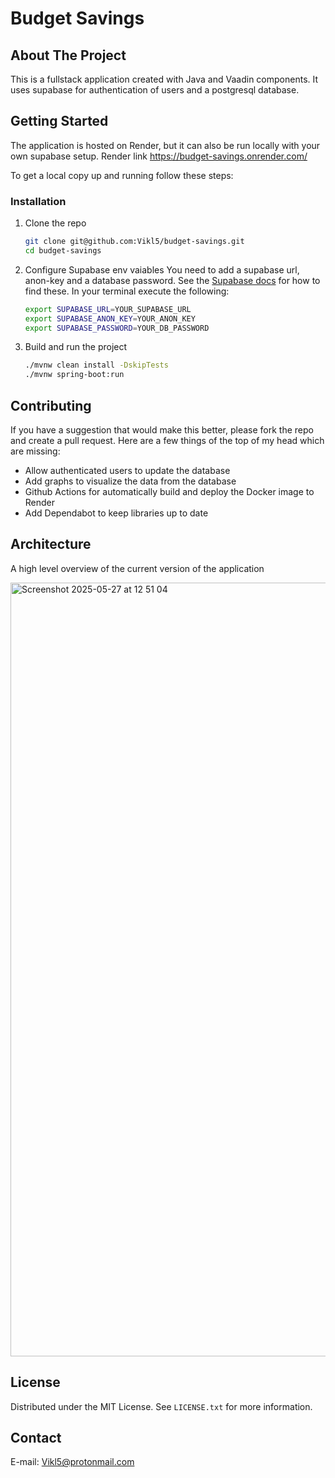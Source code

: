 # Budget Savings


<!-- ABOUT THE PROJECT -->
## About The Project
This is a fullstack application created with Java and Vaadin components. It uses supabase for authentication of users and a postgresql database.



<!-- GETTING STARTED -->
## Getting Started
The application is hosted on Render, but it can also be run locally with your own supabase setup.
Render link https://budget-savings.onrender.com/

To get a local copy up and running follow these steps:

### Installation

1. Clone the repo
   ```sh
   git clone git@github.com:Vikl5/budget-savings.git
   cd budget-savings
   ```
2. Configure Supabase env vaiables
    You need to add a supabase url, anon-key and a database password. See the [Supabase docs](https://supabase.com/docs/guides/auth) for how to find these.
    In your terminal execute the following:
    ```sh
    export SUPABASE_URL=YOUR_SUPABASE_URL
    export SUPABASE_ANON_KEY=YOUR_ANON_KEY
    export SUPABASE_PASSWORD=YOUR_DB_PASSWORD
    ```
3. Build and run the project
   ```sh
   ./mvnw clean install -DskipTests
   ./mvnw spring-boot:run
   ```

<!-- CONTRIBUTING -->
## Contributing

If you have a suggestion that would make this better, please fork the repo and create a pull request.
Here are a few things of the top of my head which are missing:

- Allow authenticated users to update the database
- Add graphs to visualize the data from the database
- Github Actions for automatically build and deploy the Docker image to Render
- Add Dependabot to keep libraries up to date

<!-- ARCHITECTURE -->
## Architecture
A high level overview of the current version of the application


<img width="1238" alt="Screenshot 2025-05-27 at 12 51 04" src="https://github.com/user-attachments/assets/015fbc5e-d940-46ed-9b42-8f981894b2b4" />


<!-- LICENSE -->
## License

Distributed under the MIT License. See `LICENSE.txt` for more information.




<!-- CONTACT -->
## Contact

E-mail: Vikl5@protonmail.com

